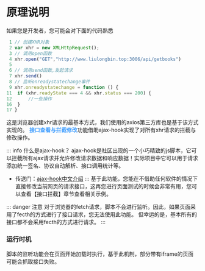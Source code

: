 # 原理说明

如果您是开发者，您可能会对下面的代码熟悉

```js
 1 // 创建XHR对象
 2 var xhr = new XMLHttpRequest();
 3 // 调用open函数
 4 xhr.open("GET","http://www.liulongbin.top:3006/api/getbooks")
 5 
 6 // 调用send函数,发起请求    
 7 xhr.send()
 8 // 监听onreadystatechange事件
 9 xhr.onreadystatechange = function () {
11  if (xhr.readyState === 4 && xhr.status === 200) {
12      //一些操作
16  }
17 }

```
这是浏览器创建xhr请求的最基本方式，我们使用的axios第三方库也是基于该方式实现的。
<b style="color:rgb(64 158 255)">接口查看与拦截修改</b>功能借助ajax-hook实现了对所有xhr请求的拦截与修改操作。

::: info 什么是ajax-hook？
ajax-hook是社区出现的一个小巧精致的js脚本，它可以拦截所有ajax请求并允许修改请求数据和响应数据！实际项目中它可以用于请求添加统一签名、协议自动解析、接口调用统计等。

- 传送门：[ajax-hook中文介绍](http://www.jianshu.com/p/9b634f1c9615)
:::
基于此功能，您能在不借助任何软件的情况下直接修改当前网页的请求接口，这再您进行页面测试的时候会非常有用，您可以查看【接口拦截】章节查看相关示例。

::: danger 注意
对于浏览器的fetch请求，脚本不会进行监听。因此，如果页面采用了fecth的方式进行了接口请求，您无法使用此功能。
但幸运的是，基本所有的接口都不会采用fecth的方式进行请求。
:::

### 运行时机
脚本的监听功能会在页面开始加载时执行，基于此机制，部分带有iframe的页面可能会抓取接口失败。
